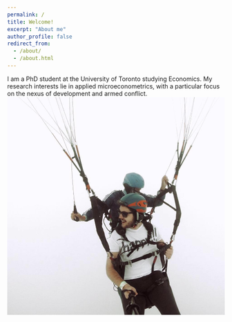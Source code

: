 ```yaml
---
permalink: /
title: Welcome!
excerpt: "About me"
author_profile: false
redirect_from: 
  - /about/
  - /about.html
---
```


I am a PhD student at the University of Toronto studying Economics. My research interests lie in applied microeconometrics, with a particular focus on the nexus of development and armed conflict.
<img src='/images/medellin.jpg'>